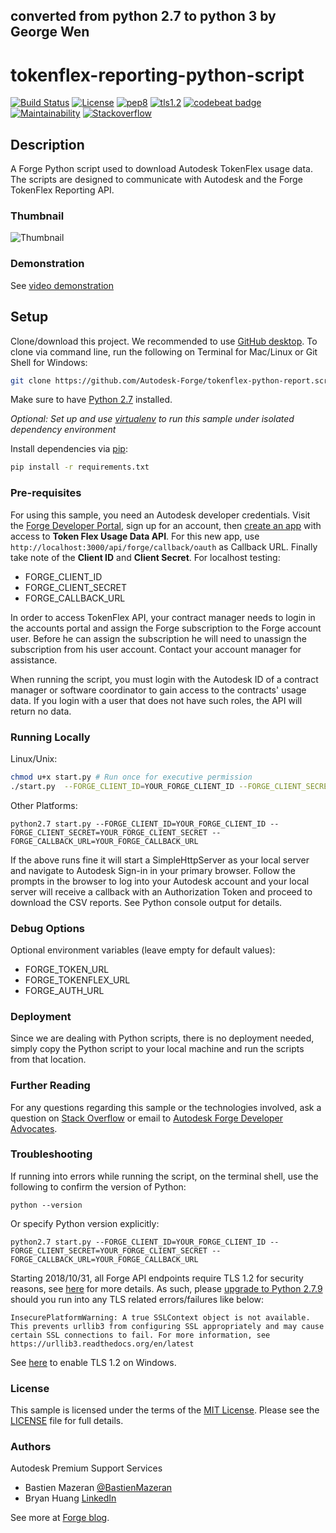 ## converted from python 2.7 to python 3 by George Wen

# tokenflex-reporting-python-script

[![Build Status](https://travis-ci.org/dukedhx/tokenflex-reporting-python-script.svg?branch=master)](https://travis-ci.org/dukedhx/tokenflex-reporting-python-script)
[![License](http://img.shields.io/:license-mit-blue.svg)](http://opensource.org/licenses/MIT)
[![pep8](https://img.shields.io/badge/code%20style-pep8-blue.svg)](https://www.python.org/dev/peps/pep-0008/)
[![tls1.2](https://img.shields.io/badge/TLS-1.2-green.svg)](https://www.ietf.org/rfc/rfc5246.txt)
[![codebeat badge](https://codebeat.co/badges/d9440870-9122-460b-8b9a-3d1b29d46ed2)](https://codebeat.co/projects/github-com-dukedhx-tokenflex-reporting-python-script-master)
[![Maintainability](https://api.codeclimate.com/v1/badges/4f6821a3553efcc2167d/maintainability)](https://codeclimate.com/github/dukedhx/tokenflex-reporting-python-script/maintainability)
[![Stackoverflow](https://img.shields.io/badge/ask-stackoverflow-yellow.svg)](https://stackoverflow.com/questions/ask?tags=%5bautodesk-forge)

## Description

A Forge Python script used to download Autodesk TokenFlex usage data. The scripts are designed to communicate with Autodesk and the Forge TokenFlex Reporting API.

### Thumbnail

![Thumbnail](./thumbnail.gif)

### Demonstration

See [video demonstration](https://www.youtube.com/watch?v=jXEAHenxZVE)

## Setup

Clone/download this project. We recommended to use [GitHub desktop](https://desktop.github.com). To clone via command line, run the following on Terminal for Mac/Linux or Git Shell for Windows:

```bash
git clone https://github.com/Autodesk-Forge/tokenflex-python-report.script
```

Make sure to have [Python 2.7](https://www.python.org/downloads/release/python-278/) installed.

*Optional: Set up and use [virtualenv](https://virtualenv.pypa.io/en/stable/) to run this sample under isolated dependency environment*

Install dependencies via [pip](https://pip.pypa.io/en/stable/installing/):

```bash
pip install -r requirements.txt
```

### Pre-requisites

For using this sample, you need an Autodesk developer credentials. Visit the [Forge Developer Portal](https://developer.autodesk.com), sign up for an account, then [create an app](https://developer.autodesk.com/myapps/create) with access to **Token Flex Usage Data API**. For this new app, use `http://localhost:3000/api/forge/callback/oauth` as Callback URL. Finally take note of the **Client ID** and **Client Secret**. For localhost testing:

- FORGE\_CLIENT\_ID
- FORGE\_CLIENT\_SECRET
- FORGE\_CALLBACK\_URL

In order to access TokenFlex API, your contract manager needs to login in the accounts portal and assign the Forge subscription to the Forge account user. Before he can assign the subscription he will need to unassign the subscription from his user account. Contact your account manager for assistance.

When running the script, you must login with the Autodesk ID of a contract manager or software coordinator to gain access to the contracts' usage data. If you login with a user that does not have such roles, the API will return no data. 

### Running Locally

Linux/Unix:
```bash
chmod u+x start.py # Run once for executive permission
./start.py  --FORGE_CLIENT_ID=YOUR_FORGE_CLIENT_ID --FORGE_CLIENT_SECRET=YOUR_FORGE_CLIENT_SECRET --FORGE_CALLBACK_URL=YOUR_FORGE_CALLBACK_URL
```

Other Platforms:
```
python2.7 start.py --FORGE_CLIENT_ID=YOUR_FORGE_CLIENT_ID --FORGE_CLIENT_SECRET=YOUR_FORGE_CLIENT_SECRET --FORGE_CALLBACK_URL=YOUR_FORGE_CALLBACK_URL
```

If the above runs fine it will start a SimpleHttpServer as your local server and navigate to Autodesk Sign-in in your primary browser. Follow the prompts in the browser to log into your Autodesk account and your local server will receive a callback with an Authorization Token and proceed to download the CSV reports. See Python console output for details.

### Debug Options

Optional environment variables (leave empty for default values):

- FORGE_TOKEN_URL
- FORGE_TOKENFLEX_URL
- FORGE_AUTH_URL

### Deployment

Since we are dealing with Python scripts, there is no deployment needed, simply copy the Python script to your local machine and run the scripts from that location.

### Further Reading

For any questions regarding this sample or the technologies involved, ask a question on [Stack Overflow](https://stackoverflow.com/questions/ask?tags=%5bautodesk-forge,forge-tokenflex) or email to <a href="mailto:forge.help@autodesk.com?subject=Question on Tokenflex&body=Just have a question regarding the tokenflex-reporting-python-script sample: ">Autodesk Forge Developer Advocates</a>.


### Troubleshooting

If running into errors while running the script, on the terminal shell, use the following to confirm the version of Python:

    python --version

Or specify Python version explicitly:

    python2.7 start.py --FORGE_CLIENT_ID=YOUR_FORGE_CLIENT_ID --FORGE_CLIENT_SECRET=YOUR_FORGE_CLIENT_SECRET --FORGE_CALLBACK_URL=YOUR_FORGE_CALLBACK_URL

Starting 2018/10/31, all Forge API endpoints require TLS 1.2 for security reasons, see [here](https://forge.autodesk.com/blog/upcoming-forge-system-upgrade-tls-12-upgrade-date-moved-oct-31) for more details. As such, please [upgrade to Python 2.7.9](https://www.python.org/downloads/release/python-279/) should you run into any TLS related errors/failures like below:
```
InsecurePlatformWarning: A true SSLContext object is not available. This prevents urllib3 from configuring SSL appropriately and may cause certain SSL connections to fail. For more information, see https://urllib3.readthedocs.org/en/latest
```
See  [here](https://support.microsoft.com/en-us/help/3140245/update-to-enable-tls-1-1-and-tls-1-2-as-default-secure-protocols-in-wi) to enable TLS 1.2 on Windows.

### License

This sample is licensed under the terms of the [MIT License](http://opensource.org/licenses/MIT). Please see the [LICENSE](LICENSE) file for full details.


### Authors

Autodesk Premium Support Services

- Bastien Mazeran [@BastienMazeran](https://twitter.com/BastienMazeran)
- Bryan Huang [LinkedIn](https://linkedin.com/in/bryan-huang-1447b862)

See more at [Forge blog](https://forge.autodesk.com/blog).

